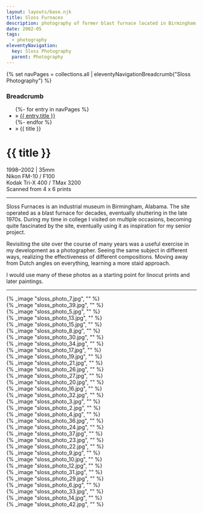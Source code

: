 ```yaml
---
layout: layouts/base.njk
title: Sloss Furnaces
description: photography of former blast furnace located in Birmingham, Alabama
date: 2002-05
tags:
  - photography
eleventyNavigation:
  key: Sloss Photography
  parent: Photography
---
```

{% set navPages = collections.all | eleventyNavigationBreadcrumb("Sloss Photography") %}
<div class="breadcrumb">
    <h3 class="visually-hidden">Breadcrumb</h3>
	<ul class="nav">
            {%- for entry in navPages %}
		<li class="nav-item"{% if entry.url == page.url %} class="active-breadcrumb"{% endif %}> » <a href="{{ entry.url }}">{{ entry.title }}</a></li>
  	    	{%- endfor %}
	    <li class="nav-item"><active-breadcrumb>» {{ title }}</active-breadcrumb></li>
	</ul>
</div>
<div class="container">
	<div class="row"></div>
	<div class="row">
		<div class="col-4 col-4-md col-4-lg">
			<h1>{{ title }}</h1>
			<figcaption>1998–2002 | 35mm</figcaption>
			<figcaption>Nikon FM-10 / F100</br>Kodak Tri-X 400 / TMax 3200</br>Scanned from 4 x 6 prints</figcaption>
			<hr>
			<p>Sloss Furnaces is an industrial museum in Birmingham, Alabama. The site operated as a blast furnace for decades, eventually shuttering in the late 1970s. During my time in college I visited on multiple occasions, becoming quite fascinated by the site, eventually using it as inspiration for my senior project.</p>
			<p>Revisiting the site over the course of many years was a useful exercise in my development as a photographer. Seeing the same subject in different ways, realizing the effectiveness of different compositions. Moving away from Dutch angles on everything, learning a more staid approach.</p>
			<p>I would use many of these photos as a starting point for linocut prints and later paintings.</p>
			<hr>
		</div>
		<div class="col"></div>
		<div class="col-6 col-6-md col-6-lg">
			{% _image "sloss_photo_7.jpg", "" %}
		</div>
	</div>
	<div class="row">
		<div class="col-1 col-1-md col-1-lg"></div>
		<div class="col">
		{% _image "sloss_photo_39.jpg", "" %}
		</div>
		<div class="col-1 col-1-md col-1-lg"></div>
	</div>
	<div class="row">
		<div class="col-1 col-1-md col-1-lg"></div>
		<div class="col">
		{% _image "sloss_photo_5.jpg", "" %}
		</div>
		<div class="col">
		{% _image "sloss_photo_13.jpg", "" %}
		</div>
		<div class="col">
		{% _image "sloss_photo_15.jpg", "" %}
		</div>
		<div class="col-1 col-1-md col-1-lg"></div>
	</div>
	<div class="row">
		<div class="col-1 col-1-md col-1-lg"></div>
		<div class="col">
		{% _image "sloss_photo_8.jpg", "" %}
		</div>
		<div class="col-1 col-1-md col-1-lg"></div>
	</div>
	<div class="row">
		<div class="col-1 col-1-md col-1-lg"></div>
		<div class="col">
		{% _image "sloss_photo_30.jpg", "" %}
		</div>
		<div class="col">
		{% _image "sloss_photo_34.jpg", "" %}
		</div>
		<div class="col-1 col-1-md col-1-lg"></div>
	</div>
	<div class="row">
		<div class="col-1 col-1-md col-1-lg"></div>
		<div class="col">
		{% _image "sloss_photo_17.jpg", "" %}
		</div>
		<div class="col">
		{% _image "sloss_photo_19.jpg", "" %}
		</div>
		<div class="col">
		{% _image "sloss_photo_21.jpg", "" %}
		</div>
		<div class="col-1 col-1-md col-1-lg"></div>
	</div>
	<div class="row">
		<div class="col-1 col-1-md col-1-lg"></div>
		<div class="col">
		{% _image "sloss_photo_26.jpg", "" %}
		</div>
		<div class="col">
		{% _image "sloss_photo_27.jpg", "" %}
		</div>
		<div class="col-1 col-1-md col-1-lg"></div>
	</div>	
	<div class="row">
		<div class="col-1 col-1-md col-1-lg"></div>
		<div class="col">
		{% _image "sloss_photo_20.jpg", "" %}
		</div>
		<div class="col-1 col-1-md col-1-lg"></div>
	</div>
	<div class="row">
		<div class="col-1 col-1-md col-1-lg"></div>
		<div class="col">
		{% _image "sloss_photo_16.jpg", "" %}
		</div>
		<div class="col">
		{% _image "sloss_photo_32.jpg", "" %}
		</div>
		<div class="col-1 col-1-md col-1-lg"></div>
	</div>
	<div class="row">
		<div class="col-1 col-1-md col-1-lg"></div>
		<div class="col">
		{% _image "sloss_photo_3.jpg", "" %}
		</div>
		<div class="col">
		{% _image "sloss_photo_2.jpg", "" %}
		</div>
		<div class="col">
		{% _image "sloss_photo_4.jpg", "" %}
		</div>
		<div class="col-1 col-1-md col-1-lg"></div>
	</div>
	<div class="row">
		<div class="col-1 col-1-md col-1-lg"></div>
		<div class="col">
		{% _image "sloss_photo_36.jpg", "" %}
		</div>
		<div class="col">
		{% _image "sloss_photo_24.jpg", "" %}
		</div>
		<div class="col-1 col-1-md col-1-lg"></div>
	</div>
	<div class="row">
		<div class="col-1 col-1-md col-1-lg"></div>
		<div class="col">
		{% _image "sloss_photo_37.jpg", "" %}
		</div>
		<div class="col-1 col-1-md col-1-lg"></div>
	</div>
	<div class="row">
		<div class="col-1 col-1-md col-1-lg"></div>
		<div class="col">
		{% _image "sloss_photo_23.jpg", "" %}
		</div>
		<div class="col">
		{% _image "sloss_photo_22.jpg", "" %}
		</div>
		<div class="col-1 col-1-md col-1-lg"></div>
	</div>
	<div class="row">
		<div class="col-1 col-1-md col-1-lg"></div>
		<div class="col">
		{% _image "sloss_photo_9.jpg", "" %}
		</div>
		<div class="col">
		{% _image "sloss_photo_10.jpg", "" %}
		</div>
		<div class="col">
		{% _image "sloss_photo_12.jpg", "" %}
		</div>
		<div class="col-1 col-1-md col-1-lg"></div>
	</div>	
	<div class="row">
		<div class="col-1 col-1-md col-1-lg"></div>
		<div class="col">
		{% _image "sloss_photo_31.jpg", "" %}
		</div>
		<div class="col">
		{% _image "sloss_photo_29.jpg", "" %}
		</div>
		<div class="col-1 col-1-md col-1-lg"></div>
	</div>	
	<div class="row">
		<div class="col-1 col-1-md col-1-lg"></div>
		<div class="col">
		{% _image "sloss_photo_6.jpg", "" %}
		</div>
		<div class="col-1 col-1-md col-1-lg"></div>
	</div>	
	<div class="row">
		<div class="col-1 col-1-md col-1-lg"></div>
		<div class="col">
		{% _image "sloss_photo_33.jpg", "" %}
		</div>
		<div class="col">
		{% _image "sloss_photo_14.jpg", "" %}
		</div>
		<div class="col-1 col-1-md col-1-lg"></div>
	</div>	
	<div class="row">
		<div class="col-1 col-1-md col-1-lg"></div>
		<div class="col">
		{% _image "sloss_photo_42.jpg", "" %}
		</div>
		<div class="col-1 col-1-md col-1-lg"></div>
	</div>
</div>